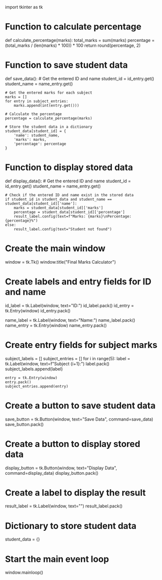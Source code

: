 import tkinter as tk

# Function to calculate percentage
def calculate_percentage(marks):
    total_marks = sum(marks)
    percentage = (total_marks / (len(marks) * 100)) * 100
    return round(percentage, 2)

# Function to save student data
def save_data():
    # Get the entered ID and name
    student_id = id_entry.get()
    student_name = name_entry.get()

    # Get the entered marks for each subject
    marks = []
    for entry in subject_entries:
        marks.append(int(entry.get()))

    # Calculate the percentage
    percentage = calculate_percentage(marks)

    # Store the student data in a dictionary
    student_data[student_id] = {
        'name': student_name,
        'marks': marks,
        'percentage': percentage
    }

# Function to display stored data
def display_data():
    # Get the entered ID and name
    student_id = id_entry.get()
    student_name = name_entry.get()

    # Check if the entered ID and name exist in the stored data
    if student_id in student_data and student_name == student_data[student_id]['name']:
        marks = student_data[student_id]['marks']
        percentage = student_data[student_id]['percentage']
        result_label.config(text=f"Marks: {marks}\nPercentage: {percentage}%")
    else:
        result_label.config(text="Student not found")

# Create the main window
window = tk.Tk()
window.title("Final Marks Calculator")

# Create labels and entry fields for ID and name
id_label = tk.Label(window, text="ID:")
id_label.pack()
id_entry = tk.Entry(window)
id_entry.pack()

name_label = tk.Label(window, text="Name:")
name_label.pack()
name_entry = tk.Entry(window)
name_entry.pack()

# Create entry fields for subject marks
subject_labels = []
subject_entries = []
for i in range(5):
    label = tk.Label(window, text=f"Subject {i+1}:")
    label.pack()
    subject_labels.append(label)

    entry = tk.Entry(window)
    entry.pack()
    subject_entries.append(entry)

# Create a button to save student data
save_button = tk.Button(window, text="Save Data", command=save_data)
save_button.pack()

# Create a button to display stored data
display_button = tk.Button(window, text="Display Data", command=display_data)
display_button.pack()

# Create a label to display the result
result_label = tk.Label(window, text="")
result_label.pack()

# Dictionary to store student data
student_data = {}

# Start the main event loop
window.mainloop()
